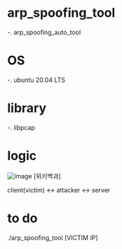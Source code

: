 # arp_spoofing_tool

-. arp_spoofing_auto_tool 

# OS
-. ubuntu 20.04 LTS

# library
-. libpcap


# logic
![image](https://user-images.githubusercontent.com/98140369/215711565-ee28b415-d7ca-4803-9c16-9c37b709c7d6.png)
[위키백과]

client(victim) <-> attacker <-> server


# to do
./arp_spoofing_tool [VICTIM IP]
